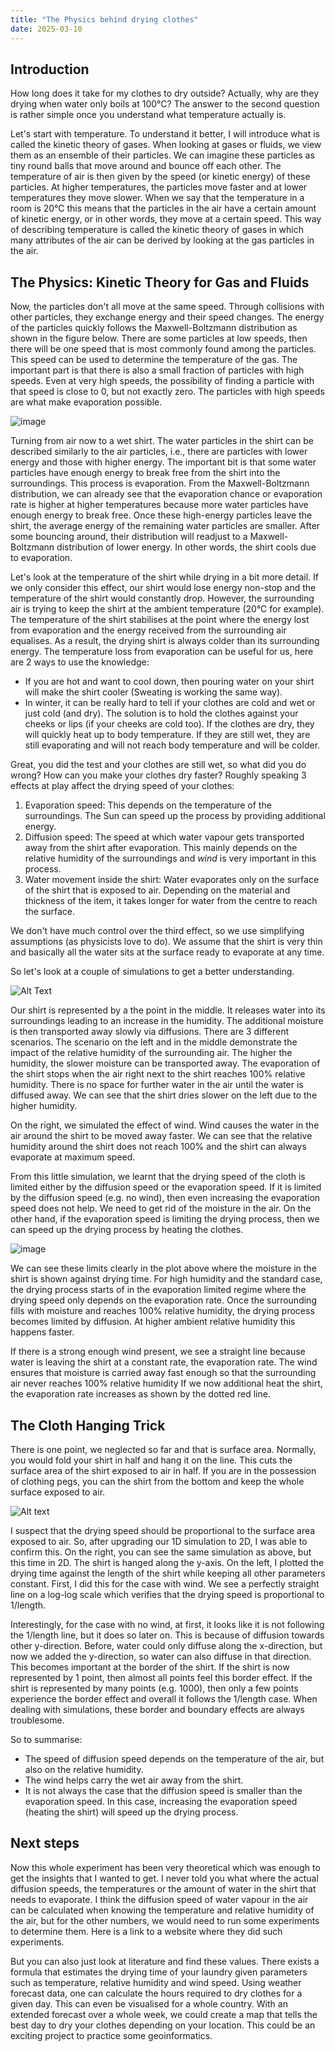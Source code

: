 ```yaml
---
title: "The Physics behind drying clothes"
date: 2025-03-10
---
```



## Introduction
How long does it take for my clothes to dry outside? Actually, why are they drying when water only boils at 100°C? The answer to the second question is rather simple once you understand what temperature actually is.

Let's start with temperature. To understand it better, I will introduce what is called the kinetic theory of gases. When looking at gases or fluids, we view them as an ensemble of their particles. We can imagine these particles as tiny round balls that move around and bounce off each other. The temperature of air is then given by the speed (or kinetic energy) of these particles. At higher temperatures, the particles move faster and at lower temperatures they move slower.
When we say that the temperature in a room is 20°C this means that the particles in the air have a certain amount of kinetic energy, or in other words, they move at a certain speed. This way of describing temperature is called the kinetic theory of gases in which many attributes of the air can be derived by looking at the gas particles in the air. 

## The Physics: Kinetic Theory for Gas and Fluids

Now, the particles don't all move at the same speed. Through collisions with other particles, they exchange energy and their speed changes. The energy of the particles quickly follows the Maxwell-Boltzmann distribution as shown in the figure below. There are some particles at low speeds, then there will be one speed that is most commonly found among the particles. This speed can be used to determine the temperature of the gas. The important part is that there is also a small fraction of particles with high speeds. Even at very high speeds, the possibility of finding a particle with that speed is close to 0, but not exactly zero. The particles with high speeds are what make evaporation possible.

![image](./img/cloth_drying/Maxwell.png)

Turning from air now to a wet shirt. The water particles in the shirt can be described similarly to the air particles, i.e., there are particles with lower energy and those with higher energy. The important bit is that some water particles have enough energy to break free from the shirt into the surroundings. This process is evaporation. From the Maxwell-Boltzmann distribution, we can already see that the evaporation chance or evaporation rate is higher at higher temperatures because more water particles have enough energy to break free. Once these high-energy particles leave the shirt, the average energy of the remaining water particles are smaller. After some bouncing around, their distribution will readjust to a Maxwell-Boltzmann distribution of lower energy. In other words, the shirt cools due to evaporation.


Let's look at the temperature of the shirt while drying in a bit more detail. If we only consider this effect, our shirt would lose energy non-stop and the temperature of the shirt would constantly drop. However, the surrounding air is trying to keep the shirt at the ambient temperature (20°C for example). The temperature of the shirt stabilises at the point where the energy lost from evaporation and the energy received from the surrounding air equalises. As a result, the drying shirt is always colder than its surrounding energy. The temperature loss from evaporation can be useful for us, here are 2 ways to use the knowledge: 
* If you are hot and want to cool down, then pouring water on your shirt will make the shirt cooler (Sweating is working the same way). 
* In winter, it can be really hard to tell if your clothes are cold and wet or just cold (and dry). The solution is to hold the clothes against your cheeks or lips (if your cheeks are cold too). If the clothes are dry, they will quickly heat up to body temperature. If they are still wet, they are still evaporating and will not reach body temperature and will be colder.

Great, you did the test and your clothes are still wet, so what did you do wrong? How can you make your clothes dry faster? Roughly speaking 3 effects at play affect the drying speed of your clothes:
1. Evaporation speed: This depends on the temperature of the surroundings. The Sun can speed up the process by providing additional energy.
2. Diffusion speed: The speed at which water vapour gets transported away from the shirt after evaporation. This mainly depends on the relative humidity of the surroundings and *wind* is very important in this process.
3. Water movement inside the shirt: Water evaporates only on the surface of the shirt that is exposed to air. Depending on the  material and thickness of the item, it takes longer for water from the centre to reach the surface.

We don't have much control over the third effect, so we use simplifying assumptions (as physicists love to do). We assume that the shirt is very thin and basically all the water sits at the surface ready to evaporate at any time.

So let's look at a couple of simulations to get a better understanding.

![Alt Text](./img/cloth_drying/animation.gif)


Our shirt is represented by a the point in the middle. It releases water into its surroundings leading to an increase in the humidity. The additional moisture is then transported away slowly via diffusions. There are 3 different scenarios. The scenario on the left and in the middle demonstrate the impact of the relative humidity of the surrounding air. The higher the humidity, the slower moisture can be transported away. The evaporation of the shirt stops when the air right next to the shirt reaches 100% relative humidity. There is no space for further water in the air until the water is diffused away. We can see that the shirt dries slower on the left due to the higher humidity.

On the right, we simulated the effect of wind. Wind causes the water in the air around the shirt to be moved away faster. We can see that the relative humidity around the shirt does not reach 100% and the shirt can always evaporate at maximum speed.

From this little simulation, we learnt that the drying speed of the cloth is limited either by the diffusion speed or the evaporation speed. If it is limited by the diffusion speed (e.g. no wind), then even increasing the evaporation speed does not help. We need to get rid of the moisture in the air. On the other hand, if the evaporation speed is limiting the drying process, then we can speed up the drying process by heating the clothes.

![image](./img/cloth_drying/Moisture_in_shirt.png)

We can see these limits clearly in the plot above where the moisture in the shirt is shown against drying time. For high humidity and the standard case, the drying process starts of in the evaporation limited regime where the drying speed only depends on the evaporation rate. Once the surrounding fills with moisture and reaches 100% relative humidity, the drying process becomes limited by diffusion. At higher ambient relative humidity this happens faster.


If there is a strong enough wind present, we see a straight line because water is leaving the shirt at a constant rate, the evaporation rate. The wind ensures that moisture is carried away fast enough so that the surrounding air never reaches 100% relative humidity If we now additional heat the shirt, the evaporation rate increases as shown by the dotted red line. 

## The Cloth Hanging Trick

There is one point, we neglected so far and that is surface area. Normally, you would fold your shirt in half and hang it on the line. This cuts the surface area of the shirt exposed to air in half. If you are in the possession of clothing pegs, you can the shirt from the bottom and keep the whole surface exposed to air.

![Alt text](./img/cloth_drying/animation_2D.gif)

I suspect that the drying speed should be proportional to the surface area exposed to air. So, after upgrading our 1D simulation to 2D, I was able to confirm this. On the right, you can see the same simulation as above, but this time in 2D. The shirt is hanged along the y-axis. On the left, I plotted the drying time against the length of the shirt while keeping all other parameters constant. First, I did this for the case with wind. We see a perfectly straight line on a log-log scale which verifies that the drying speed is proportional to 1/length. 

Interestingly, for the case with no wind, at first, it looks like it is not following the 1/length line, but it does so later on. This is because of diffusion towards other y-direction. Before, water could only diffuse along the x-direction, but now we added the y-direction, so water can also diffuse in that direction. This becomes important at the border of the shirt. If the shirt is now represented by 1 point, then almost all points feel this border effect. If the shirt is represented by many points (e.g. 1000), then only a few points experience the border effect and overall it follows the 1/length case. When dealing with simulations, these border and boundary effects are always troublesome.


So to summarise:
* The speed of diffusion speed depends on the temperature of the air, but also on the relative humidity.
* The wind helps carry the wet air away from the shirt.
* It is not always the case that the diffusion speed is smaller than the evaporation speed. In this case, increasing the evaporation speed (heating the shirt) will speed up the drying process.

## Next steps
Now this whole experiment has been very theoretical which was enough to get the insights that I wanted to get. I never told you what where the actual diffusion speeds, the temperatures or the amount of water in the shirt that needs to evaporate. I think the diffusion speed of water vapour in the air can be calculated when knowing the temperature and relative humidity of the air, but for the other numbers, we would need to run some experiments to determine them. Here is a link to a website where they did such experiments.

But you can also just look at literature and find these values. There exists a formula that estimates the drying time of your laundry given parameters such as temperature, relative humidity and wind speed. Using weather forecast data, one can calculate the hours required to dry clothes for a given day. This can even be visualised for a whole country. With an extended forecast over a whole week, we could create a map that tells the best day to dry your clothes depending on your location. This could be an exciting project to practice some geoinformatics.
